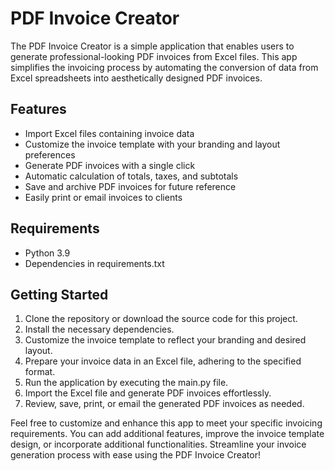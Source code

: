 # PDF Invoice Creator

The PDF Invoice Creator is a simple application that enables users to generate professional-looking PDF invoices from Excel files. This app simplifies the invoicing process by automating the conversion of data from Excel spreadsheets into aesthetically designed PDF invoices.

## Features
- Import Excel files containing invoice data
- Customize the invoice template with your branding and layout preferences
- Generate PDF invoices with a single click
- Automatic calculation of totals, taxes, and subtotals
- Save and archive PDF invoices for future reference
- Easily print or email invoices to clients

## Requirements
- Python 3.9
- Dependencies in requirements.txt

## Getting Started
1. Clone the repository or download the source code for this project.
2. Install the necessary dependencies.
3. Customize the invoice template to reflect your branding and desired layout.
4. Prepare your invoice data in an Excel file, adhering to the specified format.
5. Run the application by executing the main.py file.
6. Import the Excel file and generate PDF invoices effortlessly.
7. Review, save, print, or email the generated PDF invoices as needed.

Feel free to customize and enhance this app to meet your specific invoicing requirements. You can add additional features, improve the invoice template design, or incorporate additional functionalities. Streamline your invoice generation process with ease using the PDF Invoice Creator!
